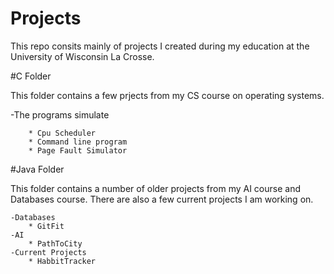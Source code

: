# Projects

This repo consits mainly of projects I created during my education at the University of Wisconsin La Crosse.

#C Folder

This folder contains a few prjects from my CS course on operating systems.

   -The programs simulate
   
        * Cpu Scheduler
        * Command line program
        * Page Fault Simulator
        
        
#Java Folder

This folder contains a number of older projects from my AI course and Databases course. There are also a few current projects I am working on.

    -Databases
        * GitFit
    -AI
        * PathToCity
    -Current Projects
        * HabbitTracker
